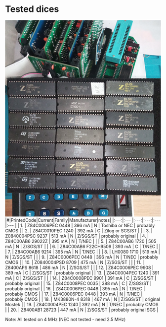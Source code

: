 # Tested dices
![Z80](https://github.com/ZegarNotAvailable/z80-tests/blob/main/Z80-CA80/IMAGES/TESTED.jpg)
|#|PrintedCode|Current|Family|Manufacturer|notes|
|:---:|:--- |:---:|:---:|:--- |:--- |
| 1. | Z84C0006PEC 0448 | 396 mA | N | Toshiba or NEC | probably CMOS |
| 2. | Z84C0010PEC 1240 | 392 mA | C | Zilog or SGS/ST |  |
| 3. | Z0840004PSC 9237 | 513 mA | N | Z/SGS/ST | probably original |
| 4. | Z84C00AB6 29022Z | 395 mA | N | T/NEC |  |
| 5. | Z84C00AB6 1720 | 505 mA | N | Z/SGS/ST |  |
| 6. | Z84C00AB6 F22CH9509 | 393 mA | C | T/NEC |  |
| 7. | Z84C00AB6 9214 | 395 mA | N | T/NEC |  | 
| 8. | LH0080	1710 | 519 mA | N | Z/SGS/ST |  |
| 9. | Z84C0006PEC 0448 | 396 mA | N | T/NEC | probably CMOS |
| 10. | Z0840004PSD 8709 | 475 mA | N | Z/SGS/ST |  | 
| 11. | Z8400APS 8618 | 486 mA | N | Z/SGS/ST |  |
| 12. | Z84C0006PEC 9908 | 389 mA | C | Z/SGS/ST | probably original |
| 13. | Z84C0004PEC 1240 | 391 mA | C | Z/SGS/ST |  |
| 14. | Z84C0008PEC 9901 | 391 mA | C | Z/SGS/ST | probably original |
| 15. | Z84C0008PEC 0035 | 388 mA | C | Z/SGS/ST | probably original |
| 16. | Z84C0006PEC 0448 | 395 mA | N | T/NEC | probably CMOS | 
| 17. | Z84C0006PEC 0448 | 393 mA | N | T/NEC | probably CMOS |
| 18. | MK3880N-4 8318 | 467 mA | N | Z/SGS/ST | original Mostek |
| 19. | Z84C0004PEC 1240 | 392 mA | N | T/NEC | probably CMOS |
| 20. | Z8400AB1 28723 | 447 mA | N | Z/SGS/ST | probably original SGS |

Note: All tested on 4 MHz (NEC not tested - need 2.5 MHz) 